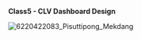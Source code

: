 **Class5 - CLV Dashboard Design**

![6220422083_Pisuttipong_Mekdang](https://user-images.githubusercontent.com/73054276/146410153-2a555071-0f72-4114-ad8b-4465fb26e5da.jpg)
